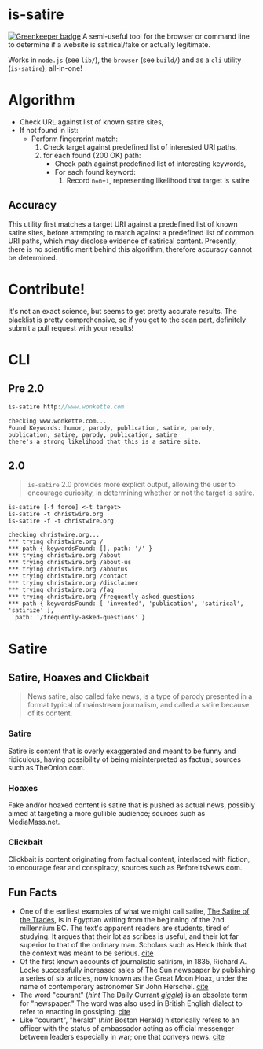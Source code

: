 # is-satire

[![Greenkeeper badge](https://badges.greenkeeper.io/moimikey/is-satire.svg)](https://greenkeeper.io/)
A semi-useful tool for the browser or command line to determine if a website is satirical/fake or actually legitimate.

Works in `node.js` (see `lib/`), the `browser` (see `build/`) and as a `cli` utility (`is-satire`), all-in-one!

# Algorithm
* Check URL against list of known satire sites,
* If not found in list:
    * Perform fingerprint match:
        1. Check target against predefined list of interested URI paths,
        2. for each found (200 OK) path:
            * Check path against predefined list of interesting keywords,
            * For each found keyword:
                1. Record `n=n+1`, representing likelihood that target is satire 

## Accuracy

This utility first matches a target URI against a predefined list of known satire sites, before attempting to match against a predefined list of common URI paths, which may disclose evidence of satirical content. Presently, there is no scientific merit behind this algorithm, therefore accuracy cannot be determined. 

# Contribute!

It's not an exact science, but seems to get pretty accurate results. The blacklist is pretty comprehensive, so if you get to the scan part, definitely submit a pull request with your results!

# CLI
## Pre 2.0
```js
is-satire http://www.wonkette.com
```
```
checking www.wonkette.com...
Found Keywords: humor, parody, publication, satire, parody, publication, satire, parody, publication, satire
there's a strong likelihood that this is a satire site.
```

## 2.0

> `is-satire` 2.0 provides more explicit output, allowing the user to encourage curiosity, in determining whether or not the target is satire.

```
is-satire [-f force] <-t target>
is-satire -t christwire.org
is-satire -f -t christwire.org
```

```
checking christwire.org...
*** trying christwire.org /
*** path { keywordsFound: [], path: '/' }
*** trying christwire.org /about
*** trying christwire.org /about-us
*** trying christwire.org /aboutus
*** trying christwire.org /contact
*** trying christwire.org /disclaimer
*** trying christwire.org /faq
*** trying christwire.org /frequently-asked-questions
*** path { keywordsFound: [ 'invented', 'publication', 'satirical', 'satirize' ],
  path: '/frequently-asked-questions' }
```

# Satire

## Satire, Hoaxes and Clickbait
> News satire, also called fake news, is a type of parody presented in a format typical of mainstream journalism, and called a satire because of its content.

### Satire
Satire is content that is overly exaggerated and meant to be funny and ridiculous, having possibility of being misinterpreted as factual; sources such as TheOnion.com.

### Hoaxes
Fake and/or hoaxed content is satire that is pushed as actual news, possibly aimed at targeting a more gullible audience; sources such as MediaMass.net.

### Clickbait
Clickbait is content originating from factual content, interlaced with fiction, to encourage fear and conspiracy; sources such as BeforeItsNews.com.

## Fun Facts
- One of the earliest examples of what we might call satire, [The Satire of the Trades](https://en.wikipedia.org/wiki/The_Satire_of_the_Trades), is in Egyptian writing from the beginning of the 2nd millennium BC. The text's apparent readers are students, tired of studying. It argues that their lot as scribes is useful, and their lot far superior to that of the ordinary man. Scholars such as Helck think that the context was meant to be serious. [cite](https://en.wikipedia.org/wiki/Satire#Development)
- Of the first known accounts of journalistic satirism, in 1835, Richard A. Locke successfully increased sales of The Sun newspaper by publishing a series of six articles, now known as the Great Moon Hoax, under the name of contemporary astronomer Sir John Herschel. [cite](https://en.wikipedia.org/wiki/Great_Moon_Hoax)
- The word "courant" (*hint* The Daily Currant *giggle*) is an obsolete term for "newspaper." The word was also used in British English dialect to refer to enacting in gossiping. [cite](https://en.wiktionary.org/wiki/courant)
- Like "courant", "herald" (*hint* Boston Herald) historically refers to an officer with the status of ambassador acting as official messenger between leaders especially in war; one that conveys news. [cite](http://www.merriam-webster.com/dictionary/herald)
